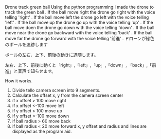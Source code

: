 Drone track green ball
Using the python programming I made the drone to track the green ball
.
If the ball move right the drone go right with the voice telling 'right'
.
If the ball move left the drone go left with the voice telling 'left'
.
If the ball move up the drone go up with the voice telling 'up'
.
If the ball move doen the drone go down with the voice telling 'down'
.
If the ball move near the drone go backward with the voice telling 'back'
.
If the ball move far the drone go forward with the voice telling '前進'
.
ドローンが緑色のボールを追跡します

ボールの左右、上下、前後の動きに追随します。

左右、上下、前後に動くと「right」,「left」,「up」,「down」, 「back」,「前進」と音声で知らせます。


How it works.
1. Divide tello camera screen into 9 segments.
2. Calculate the offset x, y from the camera screen center
3. if x offset > 100 move right
4. if x offset <-100 move left
5. if y offset > 100 move up
6. if y offset <-100 move down
7. if ball radius > 60 move back
8. if ball radius < 20 move forward
x, y offset and radius and lines are displayed as the program aid.

